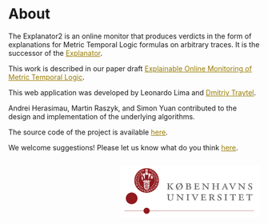 # About

The Explanator2 is an online monitor that produces verdicts in the form of explanations for Metric Temporal Logic formulas on arbitrary traces.
It is the successor of the <a style="color: #977b01;" href="https://bitbucket.org/traytel/explanator/src/master/" target="_blank">Explanator</a>.

This work is described in our paper draft <a style="color: #977b01;" href="https://github.com/runtime-monitoring/explanator2/blob/main/doc/mtl/online-mtl-expl.pdf" target="_blank">Explainable Online Monitoring of Metric Temporal Logic</a>.

This web application was developed by Leonardo Lima and <a style="color: #977b01;" href="https://traytel.bitbucket.io/" target="_blank">Dmitriy Traytel</a>.

Andrei Herasimau, Martin Raszyk, and Simon Yuan contributed to the design and implementation of the underlying algorithms.

The source code of the project is available <a style="color: #977b01;" href="https://github.com/runtime-monitoring/explanator2" target="_blank">here</a>.

We welcome suggestions! Please let us know what do you think <a style="color: #977b01;" href="https://github.com/runtime-monitoring/explanator2/issues" target="_blank">here</a>.


<p style="margin: 4 auto; display: block; float: right; max-width: 280px">
    <img alt="University of Copenhagen's logo" src="./assets/ku_logo.png" style="max-width: 100%; height: auto;" />
</p>
